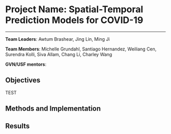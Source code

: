 # Project Name: Spatial-Temporal Prediction Models for COVID-19 
---
**Team Leaders**: Awtum Brashear, Jing Lin, Ming Ji 

**Team Members**:  Michelle	Grundahl, Santiago	Hernandez, Weiliang	Cen, Surendra	Kolli, Siva Allam, Chang	Li, Charley	Wang

**GVN/USF mentors**:



## Objectives
TEST
## Methods and Implementation

## Results 

